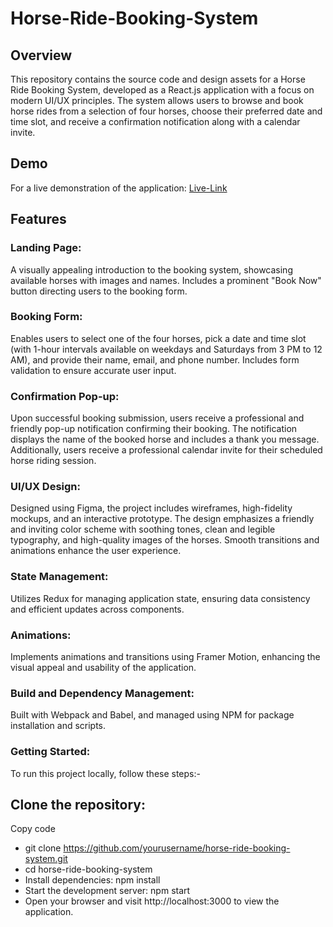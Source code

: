 # Horse-Ride-Booking-System
## Overview
This repository contains the source code and design assets for a Horse Ride Booking System, developed as a React.js application with a focus on modern UI/UX principles. The system allows users to browse and book horse rides from a selection of four horses, choose their preferred date and time slot, and receive a confirmation notification along with a calendar invite.

## Demo
For a live demonstration of the application: 
[Live-Link](https://abhishekkumar369.github.io/Horse-Ride-Booking/) 


## Features
### Landing Page:
A visually appealing introduction to the booking system, showcasing available horses with images and names. Includes a prominent "Book Now" button directing users to the booking form.

### Booking Form: 
Enables users to select one of the four horses, pick a date and time slot (with 1-hour intervals available on weekdays and Saturdays from 3 PM to 12 AM), and provide their name, email, and phone number. Includes form validation to ensure accurate user input.

### Confirmation Pop-up: 
Upon successful booking submission, users receive a professional and friendly pop-up notification confirming their booking. The notification displays the name of the booked horse and includes a thank you message. Additionally, users receive a professional calendar invite for their scheduled horse riding session.

### UI/UX Design: 
Designed using Figma, the project includes wireframes, high-fidelity mockups, and an interactive prototype. The design emphasizes a friendly and inviting color scheme with soothing tones, clean and legible typography, and high-quality images of the horses. Smooth transitions and animations enhance the user experience.

### State Management: 
Utilizes Redux for managing application state, ensuring data consistency and efficient updates across components.

### Animations: 
Implements animations and transitions using Framer Motion, enhancing the visual appeal and usability of the application.

### Build and Dependency Management: 
Built with Webpack and Babel, and managed using NPM for package installation and scripts.

### Getting Started:
To run this project locally, follow these steps:-

## Clone the repository:
Copy code
- git clone https://github.com/yourusername/horse-ride-booking-system.git
- cd horse-ride-booking-system
- Install dependencies: npm install
- Start the development server: npm start
- Open your browser and visit http://localhost:3000 to view the application.
